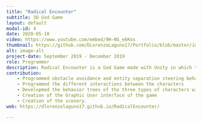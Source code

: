```yaml
---
title: "Radical Encounter"
subtitle: 3D God Game
layout: default
modal-id: 4
date: 2020-05-18
video: https://www.youtube.com/embed/9H-NG_e6Kos
thumbnail: https://github.com/DLorenzoLaguno17/Portfolio/blob/master/img/portfolio/Encounter.gif?raw=true
alt: image-alt
project-date: September 2019 - December 2019
role: Programmer
description: Radical Encounter is a God Game made with Unity in which the player is in charge of a group of activists that are defending their little village against a series of different enemy soldiers. They are going to attack them and also damage the buildings and the infrastructure of the place, so you will have both to assist the people and repair the patrimony, all with the help of the resources you will acquire by slaining and saving your comrades. We programmed the artifficial intelligence and the behaviour of all the characters.
contribution: 
    - Programmed obstacle avoidance and entity separation steering behaviors
    - Programmed the different interactions between the characters 
    - Developmed the behavior trees of the three types of characters with Node Canvas.
    - Creation of the Graphic User interface of the game
    - Creation of the scenery.
web: https://dlorenzolaguno17.github.io/RadicalEncounter/

---
```

